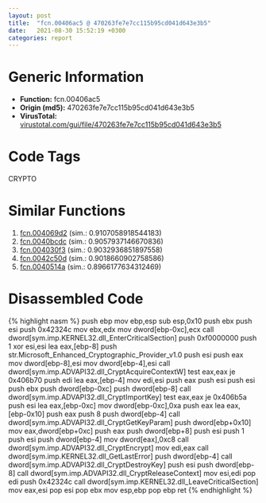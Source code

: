 ```yaml
---
layout: post
title:  "fcn.00406ac5 @ 470263fe7e7cc115b95cd041d643e3b5"
date:   2021-08-30 15:52:19 +0300
categories: report
---
```


# Generic Information
- **Function:** fcn.00406ac5
- **Origin (md5):** 470263fe7e7cc115b95cd041d643e3b5
- **VirusTotal:** [virustotal.com/gui/file/470263fe7e7cc115b95cd041d643e3b5][virustotal_ref]

# Code Tags
<span class="tag" id="CRYPTO">CRYPTO</span>


# Similar Functions

1. [fcn.004069d2][similar_1_ref] (sim.: 0.9107058918544183)
2. [fcn.0040bcdc][similar_2_ref] (sim.: 0.9057937146670836)
3. [fcn.004030f3][similar_3_ref] (sim.: 0.9032936851897558)
4. [fcn.0042c50d][similar_4_ref] (sim.: 0.9018660902758586)
5. [fcn.0040514a][similar_5_ref] (sim.: 0.8966177634312469)


# Disassembled Code

{% highlight nasm %}
push ebp
mov ebp,esp
sub esp,0x10
push ebx
push esi
push 0x42324c
mov ebx,edx
mov dword[ebp-0xc],ecx
call dword[sym.imp.KERNEL32.dll_EnterCriticalSection]
push 0xf0000000
push 1
xor esi,esi
lea eax,[ebp-8]
push str.Microsoft_Enhanced_Cryptographic_Provider_v1.0
push esi
push eax
mov dword[ebp-8],esi
mov dword[ebp-4],esi
call dword[sym.imp.ADVAPI32.dll_CryptAcquireContextW]
test eax,eax
je 0x406b70
push edi
lea eax,[ebp-4]
mov edi,esi
push eax
push esi
push esi
push ebx
push dword[ebp-0xc]
push dword[ebp-8]
call dword[sym.imp.ADVAPI32.dll_CryptImportKey]
test eax,eax
je 0x406b5a
push esi
lea eax,[ebp-0xc]
mov dword[ebp-0xc],0xa
push eax
lea eax,[ebp-0x10]
push eax
push 8
push dword[ebp-4]
call dword[sym.imp.ADVAPI32.dll_CryptGetKeyParam]
push dword[ebp+0x10]
mov eax,dword[ebp+0xc]
push eax
push dword[ebp+8]
push esi
push 1
push esi
push dword[ebp-4]
mov dword[eax],0xc8
call dword[sym.imp.ADVAPI32.dll_CryptEncrypt]
mov edi,eax
call dword[sym.imp.KERNEL32.dll_GetLastError]
push dword[ebp-4]
call dword[sym.imp.ADVAPI32.dll_CryptDestroyKey]
push esi
push dword[ebp-8]
call dword[sym.imp.ADVAPI32.dll_CryptReleaseContext]
mov esi,edi
pop edi
push 0x42324c
call dword[sym.imp.KERNEL32.dll_LeaveCriticalSection]
mov eax,esi
pop esi
pop ebx
mov esp,ebp
pop ebp
ret 
{% endhighlight %}


[similar_1_ref]: /report/fcn.004069d2@470263fe7e7cc115b95cd041d643e3b5
[similar_2_ref]: /report/fcn.0040bcdc@470263fe7e7cc115b95cd041d643e3b5
[similar_3_ref]: /report/fcn.004030f3@1123b7aa5760238fe93045e585b8234c
[similar_4_ref]: /report/fcn.0042c50d@9c2b894b84f59672d8be2e984066f76f
[similar_5_ref]: /report/fcn.0040514a@73677cb40830e94fbfb5483ff33e40b9
[virustotal_ref]: https://www.virustotal.com/gui/file/470263fe7e7cc115b95cd041d643e3b5